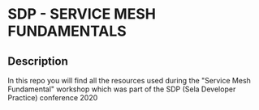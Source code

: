 # SDP - SERVICE MESH FUNDAMENTALS

## Description

In this repo you will find all the resources used during the "Service Mesh Fundamental" workshop which was part of the SDP (Sela Developer Practice) conference 2020